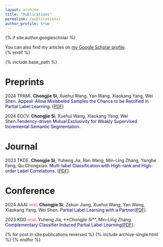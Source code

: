 ```yaml
---
layout: archive
title: "Publications"
permalink: /publications/
author_profile: true
---
```


{% if site.author.googlescholar %}
  <div class="wordwrap">You can also find my articles on <a href="{{site.author.googlescholar}}">my Google Scholar profile</a>.<br> </div>
{% endif %}

{% include base_path %}

# **Preprints**

2024 TPAMI. **Chongjie Si**, Xuehui Wang, Yan Wang, Xiaokang Yang, Wei Shen. <font color='Navy'>Appeal: Allow Mislabeled Samples the Chance to be Rectified in Partial Label Learning</font>. ([PDF](https://arxiv.org/abs/2312.11034v3))

2024 ECCV. **Chongjie Si**, Xuehui Wang, Xiaokang Yang, Wei Shen.<font color='Navy'>Tendency-driven Mutual Exclusivity for Weakly Supervised Incremental Semantic Segmentation</font>.


# **Journal**
2023 TKDE. **Chongjie Si**, Yuheng Jia, Ran Wang, Min-Ling Zhang, Yanghe Feng, Qu Chongxiao. <font color='Navy'>Multi-label Classification with High-rank and High-order Label Correlations</font>. ([PDF](https://ieeexplore.ieee.org/abstract/document/10310153)).

# **Conference**

2024 AAAI **<font color='#FF79BC'>oral</font>**. **Chongjie Si**, Zekun Jiang, Xuehui Wang, Yan Wang, Xiaokang Yang, Wei Shen. <font color='Navy'>Partial Label Learning with a Partner</font>([PDF](https://ojs.aaai.org/index.php/AAAI/article/view/29424)).

2023 KDD **<font color='#FF79BC'>oral</font>**. Yuheng Jia<sup>*</sup>, **Chongjie Si<sup>*</sup>**, Min-Ling Zhang. <font color='Navy'>Complementary Classifier Induced Partial Label Learning</font>([PDF](https://dl.acm.org/doi/abs/10.1145/3580305.3599282)).


{% for post in site.publications reversed %}
  {% include archive-single.html %}
{% endfor %}
